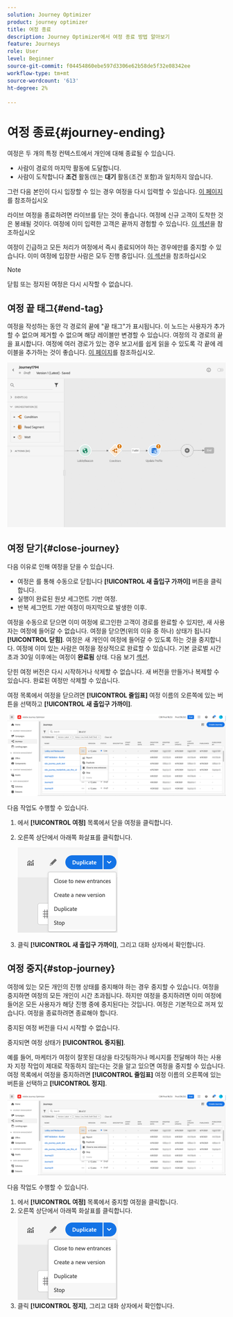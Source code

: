 ```yaml
---
solution: Journey Optimizer
product: journey optimizer
title: 여정 종료
description: Journey Optimizer에서 여정 종료 방법 알아보기
feature: Journeys
role: User
level: Beginner
source-git-commit: f04454860ebe597d3306e62b58de5f32e08342ee
workflow-type: tm+mt
source-wordcount: '613'
ht-degree: 2%

---
```



# 여정 종료{#journey-ending}

여정은 두 개의 특정 컨텍스트에서 개인에 대해 종료될 수 있습니다.

* 사람이 경로의 마지막 활동에 도달합니다.
* 사람이 도착합니다 **조건** 활동(또는 **대기** 활동(조건 포함)과 일치하지 않습니다.

그런 다음 본인이 다시 입장할 수 있는 경우 여정을 다시 입력할 수 있습니다. [이 페이지](../building-journeys/journey-gs.md#change-properties)를 참조하십시오

라이브 여정을 종료하려면 라이브를 닫는 것이 좋습니다. 여정에 신규 고객이 도착한 것은 봉쇄될 것이다. 여정에 이미 입력한 고객은 끝까지 경험할 수 있습니다. [이 섹션](../building-journeys/journey.md#close-journey)을 참조하십시오

여정이 긴급하고 모든 처리가 여정에서 즉시 종료되어야 하는 경우에만를 중지할 수 있습니다. 이미 여정에 입장한 사람은 모두 진행 중입니다. [이 섹션](../building-journeys/journey.md#stop-journey)을 참조하십시오

>[!NOTE]
>
>닫힘 또는 정지된 여정은 다시 시작할 수 없습니다.

## 여정 끝 태그{#end-tag}

여정을 작성하는 동안 각 경로의 끝에 &quot;끝 태그&quot;가 표시됩니다. 이 노드는 사용자가 추가할 수 없으며 제거할 수 없으며 해당 레이블만 변경할 수 있습니다. 여정의 각 경로의 끝을 표시합니다. 여정에 여러 경로가 있는 경우 보고서를 쉽게 읽을 수 있도록 각 끝에 레이블을 추가하는 것이 좋습니다. [이 페이지](../reports/live-report.md)를 참조하십시오.

![](assets/journey-end.png)

<!--

### End activity{#journey-end-activity}

The **[!UICONTROL End]** activity allows you to mark the end of each path of the journey. It is not mandatory but recommended for visual clarity. See [this page](../building-journeys/end-activity.md)

![](assets/journey54.png)

-->

## 여정 닫기{#close-journey}

다음 이유로 인해 여정을 닫을 수 있습니다.

* 여정은 를 통해 수동으로 닫힙니다 **[!UICONTROL 새 출입구 가까이]** 버튼을 클릭합니다.
* 실행이 완료된 원샷 세그먼트 기반 여정.
* 반복 세그먼트 기반 여정이 마지막으로 발생한 이후.

여정을 수동으로 닫으면 이미 여정에 로그인한 고객이 경로를 완료할 수 있지만, 새 사용자는 여정에 들어갈 수 없습니다. 여정을 닫으면(위의 이유 중 하나) 상태가 됩니다 **[!UICONTROL 닫힘]**. 여정은 새 개인이 여정에 들어갈 수 있도록 하는 것을 중지합니다. 여정에 이미 있는 사람은 여정을 정상적으로 완료할 수 있습니다. 기본 글로벌 시간 초과 30일 이후에는 여정이 **완료됨** 상태. 다음 보기 [섹션](../building-journeys/journey-gs.md#global_timeout).

닫힌 여정 버전은 다시 시작하거나 삭제할 수 없습니다. 새 버전을 만들거나 복제할 수 있습니다. 완료된 여정만 삭제할 수 있습니다.

여정 목록에서 여정을 닫으려면 **[!UICONTROL 줄임표]** 여정 이름의 오른쪽에 있는 버튼을 선택하고 **[!UICONTROL 새 출입구 가까이]**.

![](assets/journey-finish-quick-action.png)

다음 작업도 수행할 수 있습니다.

1. 에서 **[!UICONTROL 여정]** 목록에서 닫을 여정을 클릭합니다.
1. 오른쪽 상단에서 아래쪽 화살표를 클릭합니다.

   ![](assets/finish_drop_down_list.png)

1. 클릭 **[!UICONTROL 새 출입구 가까이]**, 그리고 대화 상자에서 확인합니다.

## 여정 중지{#stop-journey}

여정에 있는 모든 개인의 진행 상태를 중지해야 하는 경우 중지할 수 있습니다. 여정을 중지하면 여정의 모든 개인이 시간 초과됩니다. 하지만 여정을 중지하려면 이미 여정에 들어온 모든 사용자가 해당 진행 중에 중지된다는 것입니다. 여정은 기본적으로 꺼져 있습니다. 여정을 종료하려면 종료해야 합니다.

중지된 여정 버전을 다시 시작할 수 없습니다.

중지되면 여정 상태가 **[!UICONTROL 중지됨]**.

예를 들어, 마케터가 여정이 잘못된 대상을 타깃팅하거나 메시지를 전달해야 하는 사용자 지정 작업이 제대로 작동하지 않는다는 것을 알고 있으면 여정을 중지할 수 있습니다. 여정 목록에서 여정을 중지하려면 **[!UICONTROL 줄임표]** 여정 이름의 오른쪽에 있는 버튼을 선택하고 **[!UICONTROL 정지]**.

![](assets/journey-finish-quick-action.png)

다음 작업도 수행할 수 있습니다.

1. 에서 **[!UICONTROL 여정]** 목록에서 중지할 여정을 클릭합니다.
1. 오른쪽 상단에서 아래쪽 화살표를 클릭합니다.
   ![](assets/finish_drop_down_list.png)
1. 클릭 **[!UICONTROL 정지]**, 그리고 대화 상자에서 확인합니다.

